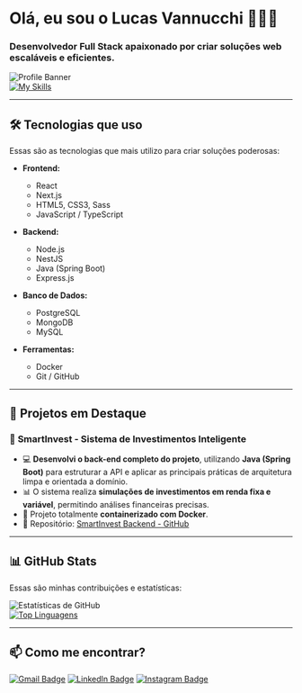 # Olá, eu sou o Lucas Vannucchi 👨‍💻👋  

### Desenvolvedor **Full Stack** apaixonado por criar soluções web escaláveis e eficientes.

![Profile Banner](https://img.shields.io/badge/-Desenvolvedor%20Full%20Stack%20-%230078D4?style=flat-square&logo=react&logoColor=white)  
[![My Skills](https://skillicons.dev/icons?i=js,ts,html,css,react,next,nest,java,postgres,mongo,docker)](https://skillicons.dev)

---

## 🛠 Tecnologias que uso

Essas são as tecnologias que mais utilizo para criar soluções poderosas:

- **Frontend:**  
  - React  
  - Next.js  
  - HTML5, CSS3, Sass  
  - JavaScript / TypeScript  

- **Backend:**  
  - Node.js  
  - NestJS  
  - Java (Spring Boot)  
  - Express.js  

- **Banco de Dados:**  
  - PostgreSQL  
  - MongoDB  
  - MySQL  

- **Ferramentas:**  
  - Docker  
  - Git / GitHub  

---

## 🚀 Projetos em Destaque

### 🧠 **SmartInvest - Sistema de Investimentos Inteligente**
- 💻 **Desenvolvi o back-end completo do projeto**, utilizando **Java (Spring Boot)** para estruturar a API e aplicar as principais práticas de arquitetura limpa e orientada a domínio.  
- 📊 O sistema realiza **simulações de investimentos em renda fixa e variável**, permitindo análises financeiras precisas.  
- 🐳 Projeto totalmente **containerizado com Docker**.  
- 🔗 Repositório: [SmartInvest Backend - GitHub](https://github.com/PeeEdu/Smartinvest-backend-repo)

---

## 📊 GitHub Stats

Essas são minhas contribuições e estatísticas:

![Estatísticas de GitHub](https://github-readme-stats.vercel.app/api?username=LucasVannucchi&show_icons=true&hide_title=true&count_private=true&hide=prs&theme=radical)  
[![Top Linguagens](https://github-readme-stats.vercel.app/api/top-langs/?username=LucasVannucchi&langs_count=5&theme=radical&layout=compact)](https://github.com/LucasVannucchi)

---

## 📫 Como me encontrar?

[![Gmail Badge](https://img.shields.io/badge/Email-%23D14836?style=flat-square&logo=gmail&logoColor=white)](mailto:lucasvannucchi16@gmail.com)
[![LinkedIn Badge](https://img.shields.io/badge/LinkedIn-%230A66C2?style=flat-square&logo=linkedin&logoColor=white)](https://www.linkedin.com/in/lucas-vannucchi-072743239)
[![Instagram Badge](https://img.shields.io/badge/Instagram-%23E4405F?style=flat-square&logo=instagram&logoColor=white)](https://www.instagram.com/vannucchi__?igsh=emV5NGY1aTdqcDI0)
